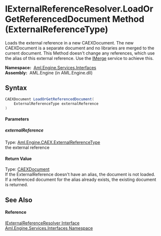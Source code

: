 IExternalReferenceResolver.LoadOrGetReferencedDocument Method (ExternalReferenceType)
=====================================================================================
Loads the external reference in a new CAEXDocument. The new CAEXDocument is a separate document and no libraries are merged to the current document. This Method doesn't change any references, which use the alias of this external reference. Use the [IMerge][1] service to achieve this.

  **Namespace:**  [Aml.Engine.Services.Interfaces][2]  
  **Assembly:**  AML.Engine (in AML.Engine.dll)

Syntax
------

```csharp
CAEXDocument LoadOrGetReferencedDocument(
	ExternalReferenceType externalReference
)
```

#### Parameters

##### *externalReference*
Type: [Aml.Engine.CAEX.ExternalReferenceType][3]  
the external reference

#### Return Value
Type: [CAEXDocument][4]  
 If the ExternalReference doesn't have an alias, the document is not loaded. If a referenced document for the alias already exists, the existing document is returned. 

See Also
--------

#### Reference
[IExternalReferenceResolver Interface][5]  
[Aml.Engine.Services.Interfaces Namespace][2]  

[1]: ../IMerge/README.md
[2]: ../README.md
[3]: ../../Aml.Engine.CAEX/ExternalReferenceType/README.md
[4]: ../../Aml.Engine.CAEX/CAEXDocument/README.md
[5]: README.md
[6]: https://www.automationml.org
[7]: ../../icons/logoShade.png
